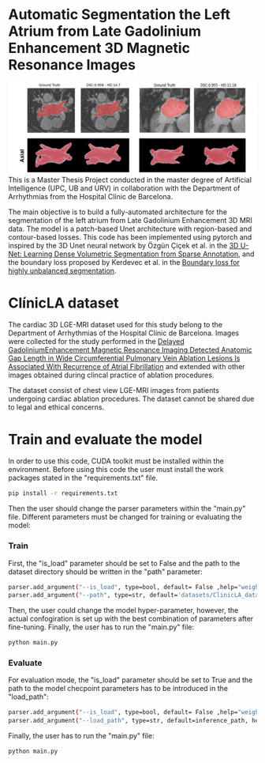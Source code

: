 # Automatic Segmentation the Left Atrium from Late Gadolinium Enhancement 3D Magnetic Resonance Images
![img.png](images/img.png)
This is a Master Thesis Project conducted in the master degree of Artificial Intelligence (UPC, UB and URV) in collaboration with the Department of Arrhythmias from the Hospital Clínic de Barcelona. 

The main objective is to build a fully-automated architecture for the segmentation of the left atrium from Late Gadolinium Enhancement 3D MRI data. 
The model is a patch-based Unet architecture with region-based and contour-based losses. This code has been implemented using pytorch and inspired by the 3D Unet 
neural network by Özgün Çiçek et al. in the [3D U-Net: Learning Dense Volumetric Segmentation from Sparse Annotation](https://arxiv.org/abs/1606.06650), and the boundary loss proposed by Kerdevec et al. in the 
[Boundary loss for highly unbalanced segmentation](https://arxiv.org/pdf/1812.07032.pdf). 


# ClínicLA dataset
The cardiac 3D LGE-MRI dataset used for this study belong to the Department of Arrhythmias of the Hospital Clínic de Barcelona. 
Images were collected for the study performed in the [Delayed  GadoliniumEnhancement Magnetic Resonance Imaging Detected Anatomic Gap Length in Wide Circumferential Pulmonary Vein Ablation Lesions Is Associated With Recurrence of Atrial Fibrillation](https://pubmed.ncbi.nlm.nih.gov/30562102/) 
and extended with other images obtained during clincal practice of ablation procedures.

The  dataset  consist  of  chest  view  LGE-MRI  images  from patients undergoing cardiac ablation procedures. 
The dataset cannot be shared due to legal and ethical concerns. 

# Train and evaluate the model
In order to use this code, CUDA toolkit must be installed within the environment. 
Before using this code the user must install the work packages stated in the "requirements.txt" file.

```bash
pip install -r requirements.txt
```
Then the user should change the parser parameters within the "main.py" file. Different parameters
must be changed for training or evaluating the model:

### Train 
First, the "is_load" parameter should be set to False and the path to the dataset directory should be written
in the "path" parameter:

```bash
parser.add_argument("--is_load", type=bool, default= False ,help="weights initialization")
parser.add_argument("--path", type=str, default='datasets/ClinicLA_dataset',help="Path to the training and val data")
```
Then, the user could change the model hyper-parameter, however, the actual confogiration 
is set up with the best combination of parameters after fine-tuning. Finally, the user has
to run the "main.py" file: 

```bash
python main.py 
```

### Evaluate
For evaluation mode, the "is_load" parameter should be set to True and the path to the model 
checpoint parameters has to be introduced in the "load_path":
```bash
parser.add_argument("--is_load", type=bool, default= False ,help="weights initialization")
parser.add_argument("--load_path", type=str, default=inference_path, help="path to the weights net initialization")
```

Finally, the user has to run the "main.py" file: 

```bash
python main.py 
```



